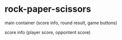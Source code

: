 # rock-paper-scissors

main container (score info, round result, game buttons)

score info (player score, oppontent score)